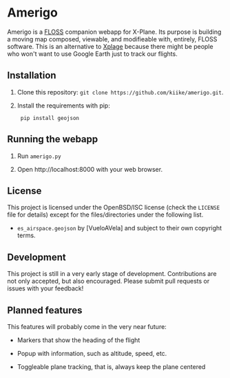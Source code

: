 Amerigo
=======

Amerigo is a [FLOSS] companion webapp for X-Plane. Its purpose is building a
moving map composed, viewable, and modifieable with, entirely, FLOSS software.
This is an alternative to [Xplage] because there might be people who won't want
to use Google Earth just to track our flights.


Installation
------------

1. Clone this repository: `git clone https://github.com/kiike/amerigo.git`.

2. Install the requirements with pip:

    ` pip install geojson`


Running the webapp
------------------

1. Run `amerigo.py`

2. Open http://localhost:8000 with your web browser.


License
-------

This project is licensed under the OpenBSD/ISC license (check the `LICENSE` file
for details) except for the
files/directories under the following list.

* `es_airspace.geojson` by [VueloAVela] and subject to their own copyright terms.



Development
-----------

This project is still in a very early stage of development. Contributions are
not only accepted, but also encouraged. Please submit pull requests or issues
with your feedback!


Planned features
----------------

This features will probably come in the very near future:

- Markers that show the heading of the flight

- Popup with information, such as altitude, speed, etc.

- Toggleable plane tracking, that is, always keep the plane centered


[Xplage]: http://www.chriskern.net/code/xplaneToGoogleEarth.html
[FLOSS]: https://en.wikipedia.org/wiki/Alternative_terms_for_free_software#FLOSS
